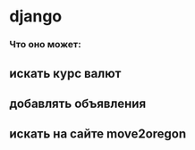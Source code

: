# django
[](https://cdn-15.anonfile.com/K3Zbxb34n8/825b9ca6-1566218248/1.png)
### Что оно может:
## искать курс валют
[](https://cdn-15.anonfile.com/kba6y03cn8/8cfbc23f-1566218297/%D0%A1%D0%BD%D0%B8%D0%BC%D0%BE%D0%BA+%D1%8D%D0%BA%D1%80%D0%B0%D0%BD%D0%B0+%D0%BE%D1%82+2019-08-19+11-03-20.png)
## добавлять объявления
[](https://cdn-12.anonfile.com/4ca4y83an2/17a0821c-1566217526/%D0%A1%D0%BD%D0%B8%D0%BC%D0%BE%D0%BA+%D1%8D%D0%BA%D1%80%D0%B0%D0%BD%D0%B0+%D0%BE%D1%82+2019-08-19+11-05-46.png)
## искать на сайте move2oregon
[](https://cdn-20.anonfile.com/I8a5y733nc/ca1fe022-1566218355/%D0%A1%D0%BD%D0%B8%D0%BC%D0%BE%D0%BA+%D1%8D%D0%BA%D1%80%D0%B0%D0%BD%D0%B0+%D0%BE%D1%82+2019-08-19+11-08-54.png) 



